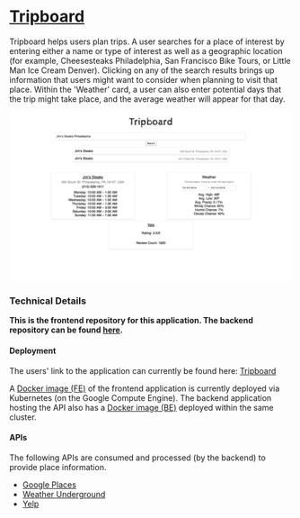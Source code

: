 # [Tripboard](http://35.225.21.123:9090)


Tripboard helps users plan trips.  A user searches for a place of interest by entering either a name or type of interest as well as a geographic location (for example, Cheesesteaks Philadelphia, San Francisco Bike Tours, or Little Man Ice Cream Denver).  Clicking on any of the search results brings up information that users might want to consider when planning to visit that place. Within the 'Weather' card, a user can also enter potential days that the trip might take place, and the average weather will appear for that day.

![alt text](https://github.com/adrian-lara/tripboard_fe/blob/master/src/Tripboard_SS_20180307.png "test")

### Technical Details

**This is the frontend repository for this application. The backend repository can be found [here](https://github.com/adrian-lara/tripboard_be).**

#### Deployment

The users' link to the application can currently be found here: [Tripboard](http://35.225.21.123:9090)

A [Docker image (FE)](https://hub.docker.com/r/adrianlara/tbf/) of the frontend application is currently deployed via Kubernetes (on the Google Compute Engine).  The backend application hosting the API also has a [Docker image (BE)](https://hub.docker.com/r/adrianlara/tbb/) deployed within the same cluster.

#### APIs

The following APIs are consumed and processed (by the backend) to provide place information.
- [Google Places](https://developers.google.com/places/)
- [Weather Underground](https://www.wunderground.com/weather/api/)
- [Yelp](https://www.yelp.com/developers/documentation/v3)

